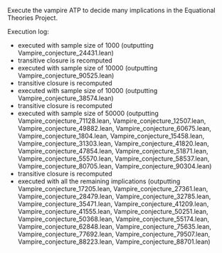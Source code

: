 Execute the vampire ATP to decide many implications in the Equational Theories Project.

Execution log:
- executed with sample size of 1000 (outputting Vampire_conjecture_24431.lean)
- transitive closure is recomputed
- executed with sample size of 10000 (outputting Vampire_conjecture_90525.lean)
- transitive closure is recomputed
- executed with sample size of 10000 (outputting Vampire_conjecture_38574.lean)
- transitive closure is recomputed
- executed with sample size of 50000 (outputting Vampire_conjecture_71128.lean, Vampire_conjecture_12507.lean, Vampire_conjecture_49882.lean, Vampire_conjecture_60675.lean, Vampire_conjecture_1804.lean, Vampire_conjecture_15458.lean, Vampire_conjecture_31303.lean, Vampire_conjecture_41820.lean, Vampire_conjecture_47854.lean, Vampire_conjecture_51871.lean, Vampire_conjecture_55570.lean, Vampire_conjecture_58537.lean, Vampire_conjecture_80705.lean, Vampire_conjecture_90304.lean)
- transitive closure is recomputed
- executed with all the remaining implications (outputting Vampire_conjecture_17205.lean, Vampire_conjecture_27361.lean, Vampire_conjecture_28479.lean, Vampire_conjecture_32785.lean, Vampire_conjecture_35471.lean, Vampire_conjecture_41209.lean, Vampire_conjecture_41555.lean, Vampire_conjecture_50251.lean, Vampire_conjecture_50368.lean, Vampire_conjecture_55174.lean, Vampire_conjecture_62848.lean, Vampire_conjecture_75635.lean, Vampire_conjecture_77692.lean, Vampire_conjecture_79507.lean, Vampire_conjecture_88223.lean, Vampire_conjecture_88701.lean)
